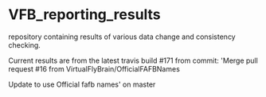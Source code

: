 # VFB_reporting_results
repository containing results of various data change and consistency checking.

 Current results are from the latest travis build #171 from commit: 'Merge pull request #16 from VirtualFlyBrain/OfficialFAFBNames

Update to use Official fafb names' on master
